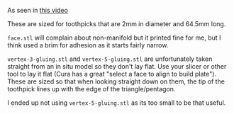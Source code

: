 As seen in [this video](https://youtu.be/hOnyaZyPKCs)

These are sized for toothpicks that are 2mm in diameter and 64.5mm long.

`face.stl` will complain about non-manifold but it printed fine for me, but I think used a brim for adhesion as it starts fairly narrow.

`vertex-3-gluing.stl` and `vertex-5-gluing.stl` are unfortunately taken straight from an in situ model so they don't lay flat. Use your slicer or other tool to lay it flat (Cura has a great "select a face to align to build plate"). These are sized so that when looking straight down on them, the tip of the toothpick lines up with the edge of the triangle/pentagon.

I ended up not using `vertex-5-gluing.stl` as its too small to be that useful.
